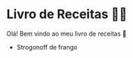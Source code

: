 # Livro de Receitas :woman_cook:

Olá! Bem vindo ao meu livro de receitas :wave:

- Strogonoff de frango

  
